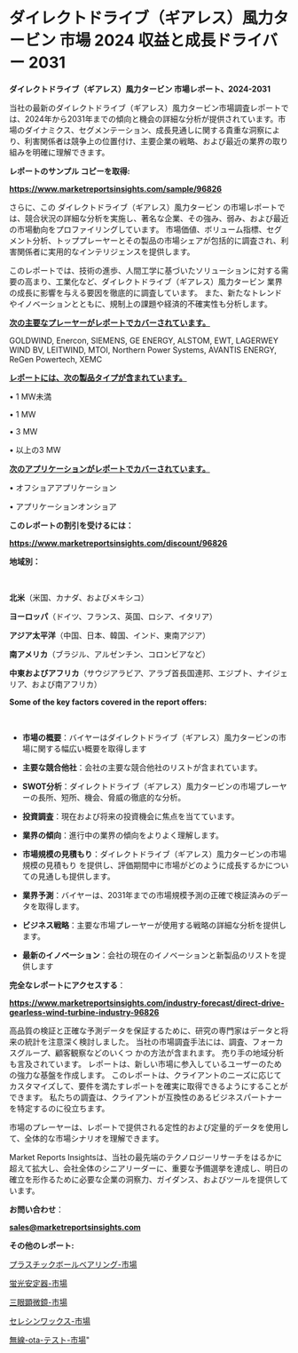 # ダイレクトドライブ（ギアレス）風力タービン 市場 2024 収益と成長ドライバー 2031

<strong>ダイレクトドライブ（ギアレス）風力タービン 市場レポート、2024-2031</strong>

当社の最新のダイレクトドライブ（ギアレス）風力タービン市場調査レポートでは、2024年から2031年までの傾向と機会の詳細な分析が提供されています。市場のダイナミクス、セグメンテーション、成長見通しに関する貴重な洞察により、利害関係者は競争上の位置付け、主要企業の戦略、および最近の業界の取り組みを明確に理解できます。



<strong>レポートのサンプル コピーを取得:</strong> <a href=https://www.marketreportsinsights.com/sample/96826>

<strong><u>https://www.marketreportsinsights.com/sample/96826</u></strong></a>

さらに、この ダイレクトドライブ（ギアレス）風力タービン の市場レポートでは、競合状況の詳細な分析を実施し、著名な企業、その強み、弱み、および最近の市場動向をプロファイリングしています。 市場価値、ボリューム指標、セグメント分析、トッププレーヤーとその製品の市場シェアが包括的に調査され、利害関係者に実用的なインテリジェンスを提供します。

このレポートでは、技術の進歩、人間工学に基づいたソリューションに対する需要の高まり、工業化など、ダイレクトドライブ（ギアレス）風力タービン 業界の成長に影響を与える要因を徹底的に調査しています。 また、新たなトレンドやイノベーションとともに、規制上の課題や経済的不確実性も分析します。



<strong><u>次の主要なプレーヤーがレポートでカバーされています。</u></strong>

GOLDWIND, Enercon, SIEMENS, GE ENERGY, ALSTOM, EWT, LAGERWEY WIND BV, LEITWIND, MTOI, Northern Power Systems, AVANTIS ENERGY, ReGen Powertech, XEMC



<strong><u><b>レポートには、次の製品タイプが含まれています。</b></u></strong>

• 1 MW未満

• 1 MW

• 3 MW

• 以上の3 MW



<strong><u><b>次のアプリケーションがレポートでカバーされています。</b></u></strong>

• オフショアアプリケーション

• アプリケーションオンショア



<strong><b>このレポートの割引を受けるには：</b></strong>

<a href=https://www.marketreportsinsights.com/discount/96826>

<strong><u>https://www.marketreportsinsights.com/discount/96826</u></strong></a>



<strong>地域別：</strong>

<strong> </strong>



<strong>北米</strong>（米国、カナダ、およびメキシコ）



<strong>ヨーロッパ</strong>（ドイツ、フランス、英国、ロシア、イタリア）



<strong>アジア太平洋</strong>（中国、日本、韓国、インド、東南アジア）



<strong>南アメリカ</strong>（ブラジル、アルゼンチン、コロンビアなど）



<strong>中東およびアフリカ</strong>（サウジアラビア、アラブ首長国連邦、エジプト、ナイジェリア、および南アフリカ）



<strong>Some of the key factors covered in the report offers:</strong>

<strong> </strong>
<ul>
  <li>

<strong>市場の概要</strong>：バイヤーはダイレクトドライブ（ギアレス）風力タービンの市場に関する幅広い概要を取得します</li>
  <li>

<strong>主要な競合他社</strong>：会社の主要な競合他社のリストが含まれています。</li>
  <li>

<strong>SWOT分析</strong>：ダイレクトドライブ（ギアレス）風力タービンの市場プレーヤーの長所、短所、機会、脅威の徹底的な分析。</li>
  <li>

<strong>投資調査</strong>：現在および将来の投資機会に焦点を当てています。</li>
  <li>

<strong>業界の傾向</strong>：進行中の業界の傾向をよりよく理解します。</li>
  <li>

<strong>市場規模の見積もり</strong>：ダイレクトドライブ（ギアレス）風力タービンの市場規模の見積もり を提供し、評価期間中に市場がどのように成長するかについての見通しも提供します。</li>
  <li>

<strong>業界予測</strong>：バイヤーは、2031年までの市場規模予測の正確で検証済みのデータを取得します。</li>
  <li>

<strong>ビジネス戦略</strong>：主要な市場プレーヤーが使用する戦略の詳細な分析を提供します。</li>
  <li>

<strong>最新のイノベーション</strong>：会社の現在のイノベーションと新製品のリストを提供します</li>
</ul>


<strong>完全なレポートにアクセスする</strong>：

<a href=https://www.marketreportsinsights.com/industry-forecast/direct-drive-gearless-wind-turbine-industry-96826>

<strong><u>https://www.marketreportsinsights.com/industry-forecast/direct-drive-gearless-wind-turbine-industry-96826</u></strong></a>

高品質の検証と正確な予測データを保証するために、研究の専門家はデータと将来の統計を注意深く検討しました。 当社の市場調査手法には、調査、フォーカスグループ、顧客観察などのいくつ かの方法が含まれます。 売り手の地域分析も言及されています。 レポートは、新しい市場に参入しているユーザーのための強力な基盤を作成します。 このレポートは、クライアントのニーズに応じてカスタマイズして、要件を満たすレポートを確実に取得できるようにすることができます。 私たちの調査は、クライアントが互換性のあるビジネスパートナーを特定するのに役立ちます。

市場のプレーヤーは、レポートで提供される定性的および定量的データを使用して、全体的な市場シナリオを理解できます。

Market Reports Insightsは、当社の最先端のテクノロジーリサーチをはるかに超えて拡大し、会社全体のシニアリーダーに、重要な予備選挙を達成し、明日の確立を形作るために必要な企業の洞察力、ガイダンス、およびツールを提供しています。



<strong><b>お問い合わせ</b></strong>：

<a href=mailto:sales@marketreportsinsights.com>

<strong><u>sales@marketreportsinsights.com</u></strong></a>



<strong>その他のレポート:</strong>

<a href=https://www.linkedin.com/pulse/プラスチックボールベアリング-市場-2023-最新の-cagr-および成長分析-9tqnf/>プラスチックボールベアリング-市場</a>

<a href=https://www.linkedin.com/pulse/蛍光安定器-市場-2023-swot-分析と成長率-2030-pr-news-hub-jlx8f/>蛍光安定器-市場</a>

<a href=https://www.linkedin.com/pulse/三眼顕微鏡-市場-2023-競争分析と事業成長-2030-trend-titans-360-analysis-yoldf/>三眼顕微鏡-市場</a>

<a href=https://www.linkedin.com/pulse/セレシンワックス-市場-2023-総利益と主要ベンダー-2030-analytics-achievers-24-analysis-geamf/>セレシンワックス-市場</a>

<a href=https://www.linkedin.com/pulse/無線-ota-テスト-市場-2023-新興市場-将来の動向と市場需要-2030-ycw1f/>無線-ota-テスト-市場</a>"
